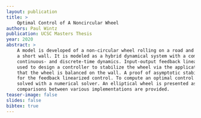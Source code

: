 ```yaml
---
layout: publication
title: > 
    Optimal Control of A Noncircular Wheel
authors: Paul Wintz
publication: UCSC Masters Thesis
year: 2020
abstract: >
    A model is developed of a non-circular wheel rolling on a road and colliding with
    a short wall. It is modeled as a hybrid dynamical system with a combination of
    continuous- and discrete-time dynamics. Input-output feedback linearization is
    used to design a controller to stabilize the wheel via the application of torque such
    that the wheel is balanced on the wall. A proof of asymptotic stability is provided
    for the feedback linearized control. To compute an optimal control signal, the problem is discretized into a finite-dimensional constrained optimization problem and
    solved with a numerical solver. An elliptical wheel is presented as an example and
    comparisons between various implementations are provided.
teaser-image: false
slides: false
bibtex: true
---
```


